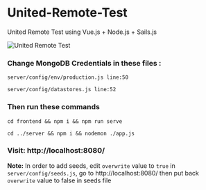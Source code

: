 # United-Remote-Test
United Remote Test using Vue.js + Node.js + Sails.js

![United Remote Test](https://im.ezgif.com/tmp/ezgif-1-e1e186f5b2c7.gif)

### Change MongoDB Credentials in these files :

`server/config/env/production.js line:50`

`server/config/datastores.js line:52`

### Then run these commands
```cd frontend && npm i && npm run serve```

```cd ../server && npm i && nodemon ./app.js```

### Visit: http://localhost:8080/

**Note:** In order to add seeds, edit `overwrite` value to `true` in `server/config/seeds.js`, go to http://localhost:8080/ then put back `overwrite` value to false in seeds file
